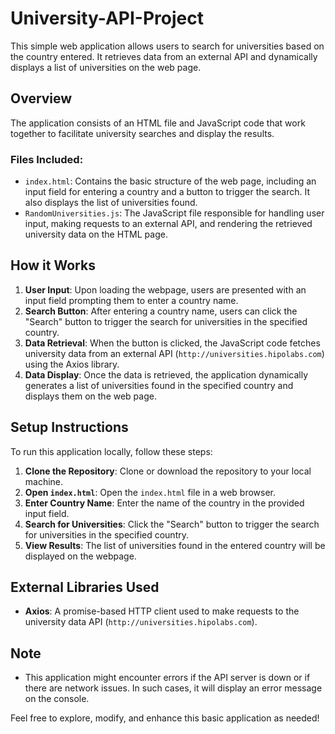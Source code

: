 # University-API-Project

This simple web application allows users to search for universities based on the country entered. It retrieves data from an external API and dynamically displays a list of universities on the web page.

## Overview

The application consists of an HTML file and JavaScript code that work together to facilitate university searches and display the results.

### Files Included:

- `index.html`: Contains the basic structure of the web page, including an input field for entering a country and a button to trigger the search. It also displays the list of universities found.
- `RandomUniversities.js`: The JavaScript file responsible for handling user input, making requests to an external API, and rendering the retrieved university data on the HTML page.

## How it Works

1. **User Input**: Upon loading the webpage, users are presented with an input field prompting them to enter a country name.
2. **Search Button**: After entering a country name, users can click the "Search" button to trigger the search for universities in the specified country.
3. **Data Retrieval**: When the button is clicked, the JavaScript code fetches university data from an external API (`http://universities.hipolabs.com`) using the Axios library.
4. **Data Display**: Once the data is retrieved, the application dynamically generates a list of universities found in the specified country and displays them on the web page.

## Setup Instructions

To run this application locally, follow these steps:

1. **Clone the Repository**: Clone or download the repository to your local machine.
2. **Open `index.html`**: Open the `index.html` file in a web browser.
3. **Enter Country Name**: Enter the name of the country in the provided input field.
4. **Search for Universities**: Click the "Search" button to trigger the search for universities in the specified country.
5. **View Results**: The list of universities found in the entered country will be displayed on the webpage.

## External Libraries Used

- **Axios**: A promise-based HTTP client used to make requests to the university data API (`http://universities.hipolabs.com`).

## Note

- This application might encounter errors if the API server is down or if there are network issues. In such cases, it will display an error message on the console.

Feel free to explore, modify, and enhance this basic application as needed!
